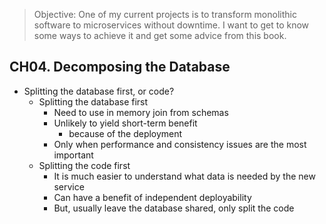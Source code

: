 > Objective: 
> One of my current projects is to transform monolithic software to microservices without downtime. I want to get to know some ways to achieve it and get some advice from this book.

## CH04. Decomposing the Database

- Splitting the database first, or code?
    - Splitting the database first
        - Need to use in memory join from schemas
        - Unlikely to yield short-term benefit
            - because of the deployment
        - Only when performance and consistency issues are the most important
    - Splitting the code first
        - It is much easier to understand what data is needed by the new service
        - Can have a benefit of independent deployability
        - But, usually leave the database shared, only split the code